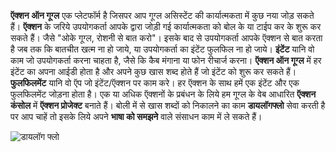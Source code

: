 **ऍक्शन ऑन गूग्ल** एक प्लेटफॉर्म है जिसपर आप गूग्ल असिस्टेंट की कार्यात्मकता में कुछ नया जोड़ सकते हैं। **ऍक्शन** के जरिये उपयोगकर्ता आपके द्वारा जोड़ी गई कार्यात्मकता को बोल के या टाईप कर के शुरू कर सकते हैं। जैसे "ओके गूग्ल, रोशनी से बात करो"। इसके बाद से उपयोगकर्ता आपके ऍक्शन से बात करता है जब तक कि बातचीत खत्म ना हो जाये, या उपयोगकर्ता का इंटेंट फुलफिल ना हो जाये। **इंटेंट** यानि वो काम जो उपयोगकर्ता करना चाहता है, जैसे कि कैब मंगाना या फोन रीचार्ज करना। **ऍक्शन ऑन गूग्ल** में हर इंटेंट का अपना आईडी होता है और अपने कुछ खास शब्द होते हैं जो इंटेंट को शुरू कर सकते हैं। **फुलफिलमेंट** यानि वो ऍप जो इंटेंट/ऍक्शन पर काम करे। हर ऍक्शन के साथ हमें एक इंटेंट और एक फुलफिलमेंट जोड़ना होता है। एक या अधिक ऍक्शनों के प्रबंधन के लिये हम गूग्ल के वेब आधारित **ऍक्शन कंसोल** में **ऍक्शन प्रोजेक्ट** बनाते हैं। बोली में से खास शब्दों को निकालने का काम **डायलॉगफ्लो** सेवा करती है पर आप चाहें तो इसके लिये अपने **भाषा को समझने** वाले संसाधन काम में ले सकते हैं।

![डायलॉग फ्लो](https://codelabs.developers.google.com/codelabs/actions-1/img/dd9b9b73a367c4a6.png)
